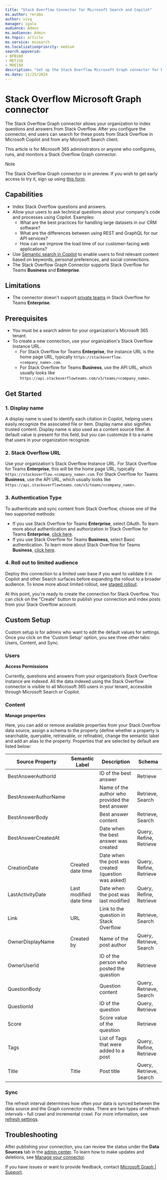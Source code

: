 ```yaml
--- 
title: "Stack Overflow Connector for Microsoft Search and Copilot" 
ms.author: rerabo
author: vivg
manager: igala
audience: Admin
ms.audience: Admin 
ms.topic: article 
ms.service: mssearch 
ms.localizationpriority: medium 
search.appverid: 
- BFB160 
- MET150 
- MOE150 
description: "Set up the Stack Overflow Microsoft Graph connector for Microsoft Search and Microsoft 365 Copilot" 
ms.date: 11/25/2024
---
```


# Stack Overflow Microsoft Graph connector

The Stack Overflow Graph connector allows your organization to index questions and answers from Stack Overflow. After you configure the connector, end users can search for these posts from Stack Overflow in Microsoft Copilot and from any Microsoft Search client. 

This article is for Microsoft 365 administrators or anyone who configures, runs, and monitors a Stack Overflow Graph connector. 

>[!NOTE]
>The Stack Overflow Graph connector is in preview. If you wish to get early access to try it, sign up using [this form](https://forms.office.com/r/JniPmK5bzm).

## Capabilities
- Index Stack Overflow questions and answers.
- Allow your users to ask technical questions about your company's code and processes using Copilot. Examples:
   - What are the best practices for handling large datasets in our CRM software?
   - What are the differences between using REST and GraphQL for our API services?
   - How can we improve the load time of our customer-facing web applications?
- Use [Semantic search in Copilot](semantic-index-for-copilot.md) to enable users to find relevant content based on keywords, personal preferences, and social connections.
- The Stack Overflow Graph Connector supports Stack Overflow for Teams **Business** and **Enterprise**.

## Limitations
- The connector doesn't support [private teams](https://stackoverflowteams.help/articles/9736637-enable-and-set-up-private-teams) in Stack Overflow for Teams **Enterprise**.

## Prerequisites
- You must be a search admin for your organization's Microsoft 365 tenant.
- To create a new connection, use your organization's Stack Overflow Instance URL.
   - For Stack Overflow for Teams **Enterprise**, the instance URL is the home page URL, typically `https://stackoverflow.<company_name>.com`. 
   - For Stack Overflow for Teams **Business**, use the API URL, which usually looks like `https://api.stackoverflowteams.com/v3/teams/<company_name>`.
     
## Get Started

### 1. Display name 
A display name is used to identify each citation in Copilot, helping users easily recognize the associated file or item. Display name also signifies trusted content. Display name is also used as a content source filter. A default value is present for this field, but you can customize it to a name that users in your organization recognize.

### 2. Stack Overflow URL
Use your organization's Stack Overflow Instance URL. For Stack Overflow for Teams **Enterprise**, this will be the home page URL, typically `https://stackoverflow.<company_name>.com`. For Stack Overflow for Teams **Business**, use the API URL, which usually looks like `https://api.stackoverflowteams.com/v3/teams/<company_name>`.

### 3. Authentication Type
To authenticate and sync content from Stack Overflow, choose one of the two supported methods:<br>
   - If you use Stack Overflow for Teams **Enterprise**, select OAuth. To learn more about authentication and authorization in Stack Overflow for Teams **Enterprise**, [click here](https://stackoverflowteams.help/articles/8043418-stack-overflow-for-teams-enterprise-api-v3#authentication-and-authorization).<br>
   - If you use Stack Overflow for Teams **Business**, select Basic authentication. To learn more about Stack Overflow for Teams **Business**, [click here](https://stackoverflowteams.help/articles/7913768-stack-overflow-for-teams-api-v3#authentication-and-authorization).
 
### 4. Roll out to limited audience
Deploy this connection to a limited user base if you want to validate it in Copilot and other Search surfaces before expanding the rollout to a broader audience. To know more about limited rollout, see [staged rollout](staged-rollout-for-graph-connectors.md).

At this point, you're ready to create the connection for Stack Overflow. You can click on the "Create" button to publish your connection and index posts from your Stack Overflow account.

## Custom Setup

Custom setup is for admins who want to edit the default values for settings. Once you click on the 'Custom Setup' option, you see three other tabs: Users, Content, and Sync.

### Users

**Access Permissions**

Currently, questions and answers from your organization’s Stack Overflow instance are indexed. All the data indexed using the Stack Overflow connector is visible to all Microsoft 365 users in your tenant, accessible through Microsoft Search or Copilot.
 
### Content

**Manage properties**

Here, you can add or remove available properties from your Stack Overflow data source, assign a schema to the property (define whether a property is searchable, queryable, retrievable, or refinable), change the semantic label and add an alias to the property. Properties that are selected by default are listed below:

**Source Property** | **Semantic Label** |**Description**| **Schema**
--- | ---- | --- | ---
BestAnswerAuthorId |  | ID of the best answer | Retrieve
BestAnswerAuthorName | | Name of the author who provided the best answer | Retrieve, Search
BestAnswerBody | | Best answer content | Retrieve, Search
BestAnswerCreatedAt | | Date when the best answer was created | Query, Refine, Retrieve
CreationDate | Created date time | Date when the post was created (question was asked) | Query, Refine, Retrieve
LastActivityDate | Last modified date time | Date when the post was last modified | Query, Refine, Retrieve
Link | URL | Link to the question in Stack Overflow | Retrieve, Search
OwnerDisplayName | Created by | Name of the post author | Query, Retrieve, Search
OwnerUserId | | ID of the person who posted the question | Retrieve
QuestionBody | | Question content | Query, Retrieve, Search
QuestionId | | ID of the question | Query, Retrieve
Score | | Score value of the question | Retrieve
Tags | | List of Tags that were added to a post | Query, Refine, Retrieve
Title | Title | Post title | Query, Retrieve, Search

### Sync

The refresh interval determines how often your data is synced between the data source and the Graph connector index. There are two types of refresh intervals - full crawl and incremental crawl. For more information, see [refresh settings](configure-connector.md#step-8-refresh-settings).

## Troubleshooting
After publishing your connection, you can review the status under the **Data Sources** tab in the [admin center](https://admin.microsoft.com). To learn how to make updates and deletions, see [Manage your connector](manage-connector.md). 

If you have issues or want to provide feedback, contact [Microsoft Graph | Support](https://developer.microsoft.com/en-us/graph/support).
